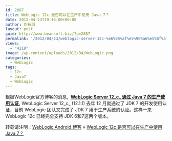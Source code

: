 ```yaml
---
id: 2887
title: WebLogic 12c 是否可以在生产中使用 Java 7？
date: 2012-04-23T19:16:00+00:00
author: 刘长炯
layout: post
guid: http://www.beansoft.biz/?p=2887
permalink: '/2012/04/23/weblogic-server-12c-%e6%98%af%e5%90%a6%e5%8f%af%e4%bb%a5%e5%9c%a8%e7%94%9f%e4%ba%a7%e4%b8%ad%e4%bd%bf%e7%94%a8-java-7%ef%bc%9f/'
views:
  - "4219"
image: /wp-content/uploads/2012/04/WebLogic.png
categories:
  - WebLogic
tags:
  - 12c
  - Java7
  - WebLogic
---
```

根据WebLogic官方博客的消息,  **[WebLogic Server 12_c_ 通过 Java 7 的生产使用认证](https://blogs.oracle.com/WebLogicServer/entry/weblogic_server_weekly_for_march1?msgid=3-6329248118),** WebLogic Server 12_c_ (12.1.1) 去年 12 月就通过了 JDK 7 的开发使用认证，目前 WebLogic 团队又完成了 JDK 7 用于生产系统的认证。这样一来 WebLogic 12c 已经完全支持 JDK 6和7这两个版本。

转载请注明：[WebLogic Android 博客](http://www.beansoft.biz) &raquo; [WebLogic 12c 是否可以在生产中使用 Java 7？](http://www.beansoft.biz/2012/04/23/weblogic-server-12c-%e6%98%af%e5%90%a6%e5%8f%af%e4%bb%a5%e5%9c%a8%e7%94%9f%e4%ba%a7%e4%b8%ad%e4%bd%bf%e7%94%a8-java-7%ef%bc%9f/)